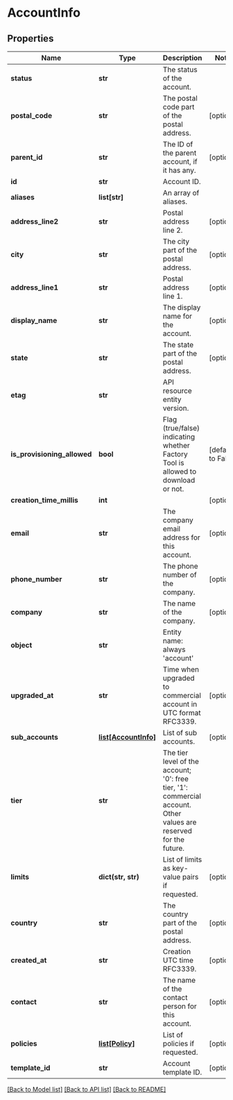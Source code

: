 # AccountInfo

## Properties
Name | Type | Description | Notes
------------ | ------------- | ------------- | -------------
**status** | **str** | The status of the account. | 
**postal_code** | **str** | The postal code part of the postal address. | [optional] 
**parent_id** | **str** | The ID of the parent account, if it has any. | [optional] 
**id** | **str** | Account ID. | 
**aliases** | **list[str]** | An array of aliases. | 
**address_line2** | **str** | Postal address line 2. | [optional] 
**city** | **str** | The city part of the postal address. | [optional] 
**address_line1** | **str** | Postal address line 1. | [optional] 
**display_name** | **str** | The display name for the account. | [optional] 
**state** | **str** | The state part of the postal address. | [optional] 
**etag** | **str** | API resource entity version. | 
**is_provisioning_allowed** | **bool** | Flag (true/false) indicating whether Factory Tool is allowed to download or not. | [default to False]
**creation_time_millis** | **int** |  | [optional] 
**email** | **str** | The company email address for this account. | [optional] 
**phone_number** | **str** | The phone number of the company. | [optional] 
**company** | **str** | The name of the company. | [optional] 
**object** | **str** | Entity name: always &#39;account&#39; | 
**upgraded_at** | **str** | Time when upgraded to commercial account in UTC format RFC3339. | [optional] 
**sub_accounts** | [**list[AccountInfo]**](AccountInfo.md) | List of sub accounts. | [optional] 
**tier** | **str** | The tier level of the account; &#39;0&#39;: free tier, &#39;1&#39;: commercial account. Other values are reserved for the future. | 
**limits** | **dict(str, str)** | List of limits as key-value pairs if requested. | [optional] 
**country** | **str** | The country part of the postal address. | [optional] 
**created_at** | **str** | Creation UTC time RFC3339. | [optional] 
**contact** | **str** | The name of the contact person for this account. | [optional] 
**policies** | [**list[Policy]**](Policy.md) | List of policies if requested. | [optional] 
**template_id** | **str** | Account template ID. | [optional] 

[[Back to Model list]](../README.md#documentation-for-models) [[Back to API list]](../README.md#documentation-for-api-endpoints) [[Back to README]](../README.md)


